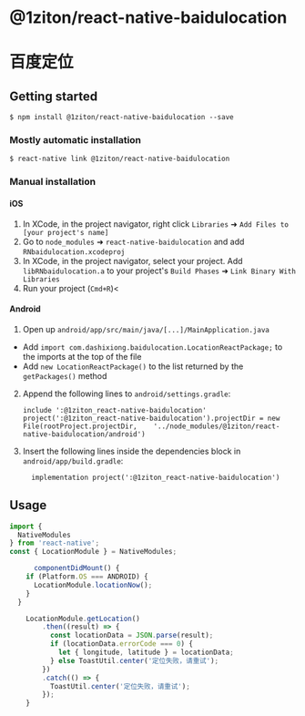 ﻿
# @1ziton/react-native-baidulocation
# 百度定位
## Getting started

`$ npm install @1ziton/react-native-baidulocation --save`

### Mostly automatic installation

`$ react-native link @1ziton/react-native-baidulocation`

### Manual installation


#### iOS

1. In XCode, in the project navigator, right click `Libraries` ➜ `Add Files to [your project's name]`
2. Go to `node_modules` ➜ `react-native-baidulocation` and add `RNbaidulocation.xcodeproj`
3. In XCode, in the project navigator, select your project. Add `libRNbaidulocation.a` to your project's `Build Phases` ➜ `Link Binary With Libraries`
4. Run your project (`Cmd+R`)<

#### Android

1. Open up `android/app/src/main/java/[...]/MainApplication.java`
  - Add `import com.dashixiong.baidulocation.LocationReactPackage;` to the imports at the top of the file
  - Add `new LocationReactPackage()` to the list returned by the `getPackages()` method
2. Append the following lines to `android/settings.gradle`:
  	```
  	include ':@1ziton_react-native-baidulocation'
    project(':@1ziton_react-native-baidulocation').projectDir = new File(rootProject.projectDir, 	'../node_modules/@1ziton/react-native-baidulocation/android')
  	```
3. Insert the following lines inside the dependencies block in `android/app/build.gradle`:
  	```
      implementation project(':@1ziton_react-native-baidulocation')
  	```


## Usage
```javascript
import {
  NativeModules
} from 'react-native';
const { LocationModule } = NativeModules;

      componentDidMount() {
    if (Platform.OS === ANDROID) {
      LocationModule.locationNow();
    }
  }

    LocationModule.getLocation()
        .then((result) => {
          const locationData = JSON.parse(result);
          if (locationData.errorCode === 0) {
            let { longitude, latitude } = locationData;
          } else ToastUtil.center('定位失败，请重试');
        })
        .catch(() => {
          ToastUtil.center('定位失败，请重试');
        });
    }
```

```